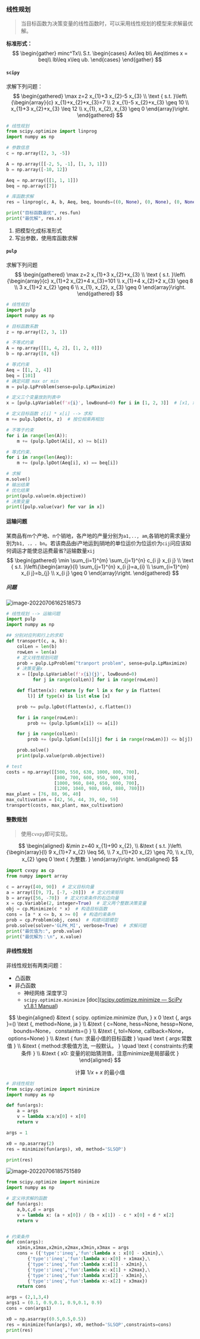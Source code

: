 ### 线性规划

> 当目标函数为决策变量的线性函数时，可以采用线性规划的模型来求解最优解。

**标准形式：**
$$
\begin{gather}
	minc^Tx\\
	S.t. \begin{cases}
		Ax\leq b\\
		Aeq\times x = beq\\
		lb\leq x\leq ub.
		\end{cases}
\end{gather}
$$

#### `scipy`

求解下列问题：
$$
\begin{gathered}
\max z=2 x_{1}+3 x_{2}-5 x_{3} \\
\text { s.t. }\left\{\begin{array}{c}
x_{1}+x_{2}+x_{3}=7 \\
2 x_{1}-5 x_{2}+x_{3} \geq 10 \\
x_{1}+3 x_{2}+x_{3} \leq 12 \\
x_{1}, x_{2}, x_{3} \geq 0
\end{array}\right.
\end{gathered}
$$

```python
# 线性规划
from scipy.optimize import linprog
import numpy as np

# 参数信息
c = np.array([2, 3, -5])

A = np.array([[-2, 5, -1], [1, 3, 1]])
b = np.array([-10, 12])

Aeq = np.array([[1, 1, 1]])
beq = np.array([7])

# 库函数求解
res = linprog(c, A, b, Aeq, beq, bounds=((0, None), (0, None), (0, None)))

print("目标函数最优", res.fun)
print("最优解", res.x)
```

1. 把模型化成标准形式
2. 写出参数，使用库函数求解

#### `pulp`

求解下列问题
$$
\begin{gathered}
\max z=2 x_{1}+3 x_{2}+x_{3} \\
\text { s.t. }\left\{\begin{array}{c}
x_{1}+2 x_{2}+4 x_{3}=101 \\
x_{1}+4 x_{2}+2 x_{3} \geq 8 \\
3 x_{1}+2 x_{2} \geq 6 \\
x_{1}, x_{2}, x_{3} \geq 0
\end{array}\right.
\end{gathered}
$$

```python
# 线性规划
import pulp
import numpy as np

# 目标函数系数
z = np.array([2, 3, 1])

# 不等式约束
A = np.array([[1, 4, 2], [1, 2, 0]])
b = np.array([8, 6])

# 等式约束
Aeq = [[1, 2, 4]]
beq = [101]
# 确定问题 max or min
m = pulp.LpProblem(sense=pulp.LpMaximize)

# 定义三个变量放到列表中
x = [pulp.LpVariable(f'x{i}', lowBound=0) for i in [1, 2, 3]]  # [x1, x2, x3]

# 定义目标函数 z[i] * x[i] --> 求和
m += pulp.lpDot(x, z)  # 按位相乘再相加

# 不等于约束
for i in range(len(A)):
    m += (pulp.lpDot(A[i], x) >= b[i])

# 等式约束、
for i in range(len(Aeq)):
    m += (pulp.lpDot(Aeq[i], x) == beq[i])

# 求解
m.solve()
# 输出结果
# 优化结果
print(pulp.value(m.objective))
# 决策变量
print([pulp.value(var) for var in x])
```

#### 运输问题

某商品有m个产地、n个销地，各产地的产量分别为`a1,.., am`,各销地的需求量分别为`b1, .，. bn`。若该商品由i产地运到j销地的单位运价为位运价为`cij`问应该如何调运才能使总运费最省?运输数量`xij`
$$
\begin{gathered}
\min \sum_{i=1}^{m} \sum_{j=1}^{n} c_{i j} x_{i j} \\
\text { s.t. }\left\{\begin{array}{l}
\sum_{j=1}^{n} x_{i j}=a_{i} \\
\sum_{i=1}^{m} x_{i j}=b_{j} \\
x_{i j} \geq 0
\end{array}\right.
\end{gathered}
$$

##### 问题

![image-20220706162518573](C:\Users\Administrator\AppData\Roaming\Typora\typora-user-images\image-20220706162518573.png)

 ```python
 # 线性规划 --> 运输问题
 import pulp
 import numpy as np
 
 ## 分别对应列和行上的求和
 def transport(c, a, b):
     colLen = len(b)
     rowLen = len(a)
     # 定义线性规划问题
     prob = pulp.LpProblem("tranport problem", sense=pulp.LpMaximize)
     # 决策变量x
     x = [[pulp.LpVariable(f'x{i}{j}', lowBound=0)
           for j in range(colLen)] for i in range(rowLen)]
 
     def flatten(x): return [y for l in x for y in flatten(
         l)] if type(x) is list else [x]
 
     prob += pulp.lpDot(flatten(x), c.flatten())
 
     for i in range(rowLen):
         prob += (pulp.lpSum(x[i]) <= a[i])
 
     for j in range(colLen):
         prob += (pulp.lpSum([x[i][j] for i in range(rowLen)]) <= b[j])
 
     prob.solve()
     print(pulp.value(prob.objective))
 
 # test
 costs = np.array([[500, 550, 630, 1000, 800, 700],
                   [800, 700, 600, 950, 900, 930],
                   [1000, 960, 840, 650, 600, 700],
                   [1200, 1040, 980, 860, 880, 780]])
 max_plant = [76, 88, 96, 40]
 max_cultivation = [42, 56, 44, 39, 60, 59]
 transport(costs, max_plant, max_cultivation)
 ```

#### 整数规划

> 使用`cvxpy`即可实现。

$$
\begin{aligned}
&\min z=40 x_{1}+90 x_{2}, \\
&\text { s.t. }\left\{\begin{array}{l}
9 x_{1}+7 x_{2} \leq 56, \\
7 x_{1}+20 x_{2} \geq 70, \\
x_{1}, x_{2} \geq 0 \text { 为整数. }
\end{array}\right.
\end{aligned}
$$

```python
import cvxpy as cp
from numpy import array

c = array([40, 90])  # 定义目标向量
a = array([[9, 7], [-7, -20]])  # 定义约束矩阵
b = array([56, -70])  # 定义约束条件的右边向量
x = cp.Variable(2, integer=True)  # 定义两个整数决策变量
obj = cp.Minimize(c * x)  # 构造目标函数
cons = [a * x <= b, x >= 0]  # 构造约束条件
prob = cp.Problem(obj, cons)  # 构建问题模型
prob.solve(solver='GLPK_MI', verbose=True)  # 求解问题
print("最优值为:", prob.value)
print("最优解为：\n", x.value)
```

#### 非线性规划

非线性规划有两类问题：

- 凸函数
- 非凸函数
  - 神经网络 深度学习
  - `scipy.optimize.minimize` [doc]([scipy.optimize.minimize — SciPy v1.8.1 Manual](https://docs.scipy.org/doc//scipy/reference/generated/scipy.optimize.minimize.html))

$$
\begin{aligned}
&\text { scipy. optimize.minimize (fun, } x 0 \text {, args }=() \text {, method=None, ja } \\
&\text { c=None, hess=None, hessp=None, bounds=None， constaints=() } \\
&\text {, tol=None, callback=None，options=None) } \\
&\text { fun: 求最小值的目标函数 } \quad \text { args:常数值 } \\
&\text { method:求极值方法, 一般默认。 } \quad \text { constraints:约束条件 } \\
&\text { x0: 变量的初始猜测值，注意minimize是局部最优 }
\end{aligned}
$$

$$
\text { 计算 } 1 / x+x \text { 的最小值 }
$$

```python
# 非线性规划
from scipy.optimize import minimize
import numpy as np

def fun(args):
    a = args
    v = lambda x:a/x[0] + x[0]
    return v

args = 1

x0 = np.asarray(2)
res = minimize(fun(args), x0, method='SLSQP')

print(res)
```

![image-20220706185751589](C:\Users\Administrator\AppData\Roaming\Typora\typora-user-images\image-20220706185751589.png)

```python
from scipy.optimize import minimize
import numpy as np

# 定义待求解的函数
def fun(args):
    a,b,c,d = args
    v = lambda x: (a + x[0]) / (b + x[1]) - c * x[0] + d * x[2]
    return v


# 约束条件
def con(args):
    x1min,x1max,x2min,x2max,x3min,x3max = args
    cons = ({'type':'ineq','fun':lambda x : x[0] - x1min},\
        {'type':'ineq','fun':lambda x:-x[0] + x1max},\
        {'type':'ineq','fun':lambda x:x[1] - x2min},\
        {'type':'ineq','fun':lambda x:-x[1] + x2max},\
        {'type':'ineq','fun':lambda x:x[2] - x3min},\
        {'type':'ineq','fun':lambda x:-x[2] + x3max})
    return cons

args = (2,1,3,4)
args1 = (0.1, 0.9,0.1, 0.9,0.1, 0.9)
cons = con(args1)

x0 = np.asarray((0.5,0.5,0.5))
res = minimize(fun(args), x0, method='SLSQP',constraints=cons)
print(res)
```

